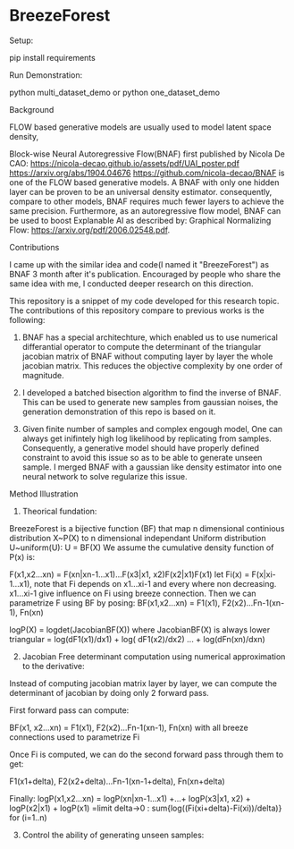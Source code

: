 # BreezeForest

Setup:

pip install requirements

Run Demonstration:

python multi_dataset_demo
or
python one_dataset_demo

Background

FLOW based generative models are usually used to model latent space density, 

Block-wise Neural Autoregressive Flow(BNAF) first published by Nicola De CAO: 
  https://nicola-decao.github.io/assets/pdf/UAI_poster.pdf
  https://arxiv.org/abs/1904.04676
  https://github.com/nicola-decao/BNAF
is one of the FLOW based generative models.  A BNAF with only one hidden layer can be proven to be an universal density estimator. consequently,  
compare to other models, BNAF requires much fewer layers to achieve the same precision. Furthermore, as an autoregressive flow model, BNAF  can be used to boost Explanable AI as described by:
Graphical Normalizing Flow: https://arxiv.org/pdf/2006.02548.pdf. 

Contributions

I came up with the similar idea and code(I named it "BreezeForest") as BNAF 3 month after it's publication. Encouraged by  people who share the same idea with me, I conducted deeper research on this direction. 

This repository is a snippet of my code developed for this research topic. The contributions of this repository compare to previous works is the following:

1. BNAF has a special architechture, which enabled us to use numerical differantial operator to compute the determinant of the triangular jacobian matrix of BNAF without computing layer by layer the whole jacobian matrix. This reduces the objective complexity by one order of magnitude.

2. I developed a batched bisection algorithm to find the inverse of BNAF. This can be used to generate new samples from gaussian noises, the generation demonstration of this repo is based on it. 

3. Given finite number of samples and complex engough model, One can always get inifintely high log likelihood by replicating from samples. Consequently, a generative model should have
properly defined constraint to avoid this issue so as to be able to generate unseen sample. I merged BNAF with a gaussian like density estimator  into one neural network to solve regularize this issue.   

Method Illustration

1. Theorical fundation:

BreezeForest is a bijective function (BF) that map n dimensional continious distribution X~P(X) to n dimensional independant Uniform distribution U~uniform(U):
U = BF(X)
We assume the cumulative density function of P(x) is: 

F(x1,x2...xn) = F(xn|xn-1...x1)...F(x3|x1, x2)F(x2|x1)F(x1)
let Fi(x) = F(x|xi-1...x1), note that Fi depends on x1...xi-1 and every where non decreasing. 
x1...xi-1 give influence on Fi using breeze connection.
Then we can parametrize F using BF by posing:
BF(x1,x2...xn) = F1(x1), F2(x2)...Fn-1(xn-1), Fn(xn)

logP(X) = logdet(JacobianBF(X)) where JacobianBF(X) is always lower triangular
=  log(dF1(x1)/dx1) + log( dF1(x2)/dx2) ... + log(dFn(xn)/dxn)



2. Jacobian Free determinant computation using numerical approximation to the derivative:

Instead of computing jacobian matrix layer by layer, we can compute the determinant of jacobian by doing 
only 2 forward pass.

First forward pass can compute: 

BF(x1, x2...xn)  = F1(x1), F2(x2)...Fn-1(xn-1), Fn(xn) with all breeze connections used to parametrize Fi

Once Fi is computed, we can do the second forward pass through them to get: 

F1(x1+delta), F2(x2+delta)...Fn-1(xn-1+delta), Fn(xn+delta) 

Finally:
logP(x1,x2...xn) = logP(xn|xn-1...x1) +...+ logP(x3|x1, x2) + logP(x2|x1) + logP(x1)
=limit delta->0 : sum{log((Fi(xi+delta)-Fi(xi))/delta)} for (i=1..n)

3. Control the ability of generating unseen samples:


